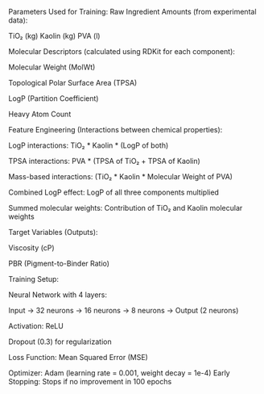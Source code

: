 Parameters Used for Training:
Raw Ingredient Amounts (from experimental data):

TiO₂ (kg)
Kaolin (kg)
PVA (l)


Molecular Descriptors (calculated using RDKit for each component):

Molecular Weight (MolWt)

Topological Polar Surface Area (TPSA)

LogP (Partition Coefficient)

Heavy Atom Count


Feature Engineering (Interactions between chemical properties):

LogP interactions: TiO₂ * Kaolin * (LogP of both)

TPSA interactions: PVA * (TPSA of TiO₂ + TPSA of Kaolin)

Mass-based interactions: (TiO₂ * Kaolin * Molecular Weight of PVA)

Combined LogP effect: LogP of all three components multiplied

Summed molecular weights: Contribution of TiO₂ and Kaolin molecular weights


Target Variables (Outputs):

Viscosity (cP)

PBR (Pigment-to-Binder Ratio)


Training Setup:

Neural Network with 4 layers:

Input → 32 neurons → 16 neurons → 8 neurons → Output (2 neurons)

Activation: ReLU

Dropout (0.3) for regularization

Loss Function: Mean Squared Error (MSE)

Optimizer: Adam (learning rate = 0.001, weight decay = 1e-4)
Early Stopping: Stops if no improvement in 100 epochs
